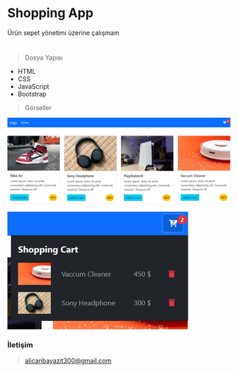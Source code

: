 # Shopping App

 Ürün sepet yönetimi üzerine çalışmam
#
>Dosya Yapısı
* HTML
* CSS
* JavaScript
* Bootstrap

> Görseller

![Proje Resim](https://github.com/Bayazzitt/shoppingApp/blob/master/img/Ekran-g%C3%B6r%C3%BCnt%C3%BCs%C3%BC-1.png)

![Proje Resim](https://github.com/Bayazzitt/shoppingApp/blob/master/img/Ekran-g%C3%B6r%C3%BCnt%C3%BCs%C3%BC-2.png)

### İletişim
> alicanbayazit300@gmail.com
